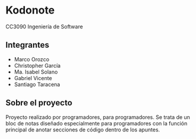 # Kodonote

CC3090 Ingeniería de Software

## Integrantes

- Marco Orozco
- Christopher García
- Ma. Isabel Solano
- Gabriel Vicente
- Santiago Taracena

## Sobre el proyecto

Proyecto realizado por programadores, para programadores.
Se trata de un bloc de notas diseñado especialmente para programadores con la función principal de anotar secciones de código dentro de los apuntes.
